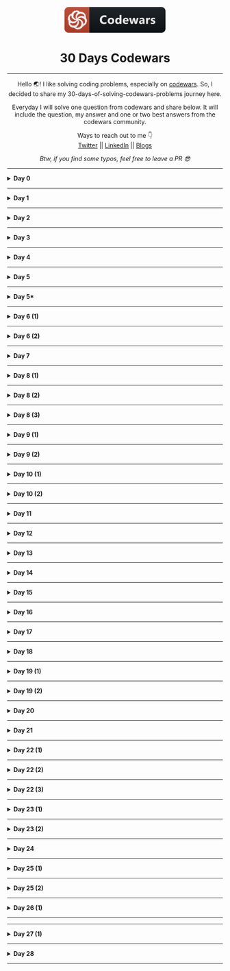 <div align="center">
  <img height="60" src="./assets/codewars_button_icon.png">
  <h1>30 Days Codewars</h1>

---

<span>Hello 🌏! I like solving coding problems, especially on <a href="https://www.codewars.com/">codewars</a>. So, I decided to share my 30-days-of-solving-codewars-problems journey here.</span>

<span>Everyday I will solve one question from codewars and share below. It will include the question, my answer and one or two best answers from the codewars community.</span>

Ways to reach out to me 👇 <br />
<a target="_blank" href="https://twitter.com/nomanoff_tech">Twitter</a> || <a href="https://www.linkedin.com/in/me-adam/">LinkedIn</a> || <a href="https://dev.to/nomanoff_tech">Blogs</a>

_Btw, if you find some typos, feel free to leave a PR 😎_

</div>

---

<details><summary><b>Day 0</b></summary>

#### Even or Odd?

> 8 kyu

###### Description:

> Create a function that takes an integer as an argument and returns "Even" for even numbers or "Odd" for odd numbers.

```javascript
function even_or_odd(number) {}

even_or_odd();
```

<details><summary><b>My Answer</b></summary>

```javascript
function even_or_odd(number) {
  return number % 2 === 0 ? "Even" : "Odd";
}
```

</details>

<details><summary><b>Best Answer</b></summary>

```javascript
function even_or_odd(number) {
  return number % 2 ? "Odd" : "Even";
}
```

</details>

</details>

---

<details><summary><b>Day 1</b></summary>

#### Stop gninnipS My sdroW!

> 6 kyu

###### Description:

> Write a function that takes in a string of one or more words, and returns the same string, but with all five or more letter words reversed (Just like the name of this Kata). Strings passed in will consist of only letters and spaces. Spaces will be included only when more than one word is present.

> Examples: spinWords( "Hey fellow warriors" ) => returns "Hey wollef sroirraw" spinWords( "This is a test") => returns "This is a test" spinWords( "This is another test" )=> returns "This is rehtona test"

```javascript
function spinWords(string) {
  //TODO Have fun :)
}
```

<details><summary><b>My Answer 😅</b></summary>

```javascript
function spinWords(string) {
  let words = string.split(" ");

  let newWords = words.map((word) =>
    word.length >= 5 ? word.split("").reverse().join("") : word
  );

  return newWords.join(" ");
}
```

</details>

<details><summary><b>Best Answers ✅</b></summary>

> Top ranked answer (writter by a human 😅):

```javascript
function spinWords(words) {
  return words
    .split(" ")
    .map(function (word) {
      return word.length > 4 ? word.split("").reverse().join("") : word;
    })
    .join(" ");
}
```

> 2nd ranked answer 👀:

```javascript
function spinWords(string){
  return string.replace(/\w{5,}/g, function(w) { return w.split('').reverse().join('') })
}
}
```

</details>

</details>

---

<details><summary><b>Day 2</b></summary>

#### Sum of Digits / Digital Root

> 6 kyu

###### Description:

> [Digital root](https://en.wikipedia.org/wiki/Digital_root) is the recursive sum of all the digits in a number.

> Given n, take the sum of the digits of n. If that value has more than one digit, continue reducing in this way until a single-digit number is produced. The input will be a non-negative integer.

> Examples:

```javascript
    16  -->  1 + 6 = 7
   942  -->  9 + 4 + 2 = 15  -->  1 + 5 = 6
132189  -->  1 + 3 + 2 + 1 + 8 + 9 = 24  -->  2 + 4 = 6
493193  -->  4 + 9 + 3 + 1 + 9 + 3 = 29  -->  2 + 9 = 11  -->  1 + 1 = 2
```

> Start here:

```javascript
function digital_root(n) {
  // ...
}
```

<details><summary><b>My Answer 😅</b></summary>

```javascript
function digital_root(n) {
  let newNum;
  let justNum = n
    .toString()
    .split("")
    .map((num) => parseInt(num, 10));

  newNum = justNum.reduce((partialSum, a) => partialSum + a, 0);

  if (newNum.toString().length > 1) {
    return digital_root(newNum);
  } else {
    return newNum;
  }
}
```

</details>

<details><summary><b>Best Answers ✅</b></summary>

> Top ranked answer, wtf? 🤯:

```javascript
function digital_root(n) {
  return ((n - 1) % 9) + 1;
}
```

<details><summary><b>Top comments for this solution. Just read for fun 😅</b></summary>

> - dude speaks matrix languague

> - mathematics!

> - what kind of sorcery is this?

> - my brain is damaged!

> - wait, what?

> - hmmm... wtf? totally mind boggling

> - bruh!!!

> - I am not a coder.

> - The simplicity is extremely frustrating. Thank you

> - I am quitting programming after this

</details>

> 2nd ranked answer 👍:

```javascript
function digital_root(n) {
  if (n < 10) return n;

  return digital_root(
    n
      .toString()
      .split("")
      .reduce(function (acc, d) {
        return acc + +d;
      }, 0)
  );
}
```

</details>

</details>

---

<details><summary><b>Day 3</b></summary>

#### Disemvowel Trolls

> 7 kyu

###### Description:

> Trolls are attacking your comment section! A common way to deal with this situation is to remove all of the vowels from the trolls' comments, neutralizing the threat. Your task is to write a function that takes a string and return a new string with all vowels removed. For example, the string "This website is for losers LOL!" would become "Ths wbst s fr lsrs LL!".

> Note: for this kata y isn't considered a vowel.

```javascript
function disemvowel(str) {
  return str;
}
```

<details><summary><b>My Answer 😅</b></summary>

```javascript
function disemvowel(str) {
  return str
    .split(" ")
    .map((x) => x.replace(/[aAeEiIoOuU]/g, ""))
    .join(" ");
}
```

</details>

<details><summary><b>Best Answers ✅</b></summary>

> Top ranked answer (writter by a human 😅):

```javascript
function disemvowel(str) {
  return str.replace(/[aeiou]/gi, "");
}
```

> 2nd ranked answer 👀:

```javascript
function disemvowel(str) {
  var vowels = ["a", "e", "i", "o", "u"];

  return str
    .split("")
    .filter(function (el) {
      return vowels.indexOf(el.toLowerCase()) == -1;
    })
    .join("");
}
```

</details>

</details>

---

<details><summary><b>Day 4</b></summary>

#### Array.diff

> 6 kyu

###### Description:

> Your goal in this kata is to implement a difference function, which subtracts one list from another and returns the result.

> It should remove all values from list a, which are present in list b keeping their order.

```javascript
arrayDiff([1, 2], [1]) == [2];
```

> If a value is present in b, all of its occurrences must be removed from the other:

```javascript
arrayDiff([1, 2, 2, 2, 3], [2]) == [1, 3];
```

<details><summary><b>My Answers 😅</b></summary>

```javascript
// Solution 1:
function arrayDiff(a, b) {
  return a.filter((val) => !b.includes(val));
}

// Solution 2:
function arrayDiff(a, b) {
  return a.filter((val) => b.indexOf(val) === -1);
}
```

</details>

<details><summary><b>Best Answers ✅</b></summary>

> Top ranked answer 🤯:

```javascript
function array_diff(a, b) {
  return a.filter((e) => !b.includes(e));
}
```

> 2nd ranked answer 👍:

```javascript
function array_diff(a, b) {
  return a.filter(function (x) {
    return b.indexOf(x) == -1;
  });
}
```

</details>

</details>

---

<details><summary><b>Day 5</b></summary>

####

> 7 kyu

###### Description:

> In this little assignment you are given a string of space separated numbers, and have to return the highest and lowest number.

> _Examples:_

```javascript
highAndLow("1 2 3 4 5"); // return "5 1"
highAndLow("1 2 -3 4 5"); // return "5 -3"
highAndLow("1 9 3 4 -5"); // return "9 -5"
```

> _Notes:_

- All numbers are valid Int32, no need to validate them.
- There will always be at least one number in the input string.
- Output string must be two numbers separated by a single space, and highest number is first.

<details><summary><b>My Answer 😅</b></summary>

```javascript
function highAndLow(numbers) {
  let n1 = numbers.split(" ").reduce((a, b) => `${Math.min(a, b)}`);
  let n2 = numbers.split(" ").reduce((a, b) => `${Math.max(a, b)}`);

  return `${n2} ${n1}`;
}
```

</details>

<details><summary><b>Best Answers ✅</b></summary>

> Top ranked answer 🤯:

```javascript
function highAndLow(numbers) {
  numbers = numbers.split(" ").map(Number);
  return Math.max.apply(0, numbers) + " " + Math.min.apply(0, numbers);
}
```

> 2nd ranked answer 👍:

```javascript
function highAndLow(numbers) {
  numbers = numbers.split(" ");
  return `${Math.max(...numbers)} ${Math.min(...numbers)}`;
}
```

</details>

</details>

---

<details><summary><b>Day 5*</b></summary>

####

> 6 kyu

###### Description:

> Jamie is a programmer, and James' girlfriend. She likes diamonds, and wants a diamond string from James. Since James doesn't know how to make this happen, he needs your help.

> You need to return a string that looks like a diamond shape when printed on the screen, using asterisk (\*) characters. Trailing spaces should be removed, and every line must be terminated with a newline character (\n).

> Return `null/nil/None/...` if the input is an even number or negative, as it is not possible to print a diamond of even or negative size.

###### Examples

_A size 3 diamond:_

```javascript
 *
***
 *
```

...which would appear as a string of `" *\n***\n *\n"`

_A size 5 diamond:_

```javascript
  *
 ***
*****
 ***
  *
```

...that is:

`" *\n ***\n*****\n ***\n *\n"`

<details><summary><b>My Answer 😅</b></summary>

> Sorry, I couldn't think of an answer for this one so I had to unlock the solution 😅
> So, I don't count this one 😉

</details>

<details><summary><b>Best Answers ✅</b></summary>

> Top ranked answer 🤯:

```javascript
function diamond(n) {
  if (n <= 0 || n % 2 === 0) return null;
  str = "";
  for (let i = 0; i < n; i++) {
    let len = Math.abs((n - 2 * i - 1) / 2);
    str += " ".repeat(len);
    str += "*".repeat(n - 2 * len);
    str += "\n";
  }
  return str;
}
```

> 2nd ranked answer 👍:

```javascript
function diamond(n) {
  if (n % 2 == 0 || n < 1) return null;
  var x = 0,
    add,
    diam = line(x, n);
  while ((x += 2) < n) {
    add = line(x / 2, n - x);
    diam = add + diam + add;
  }
  return diam;
} //z.

function repeat(str, x) {
  return Array(x + 1).join(str);
}
function line(spaces, stars) {
  return repeat(" ", spaces) + repeat("*", stars) + "\n";
}
```

</details>

</details>

---

<details><summary><b>Day 6 (1)</b></summary>

####

> 6 kyu

###### Description:

> You probably know the "like" system from Facebook and other pages. People can "like" blog posts, pictures or other items. We want to create the text that should be displayed next to such an item.

> Implement the function which takes an array containing the names of people that like an item. It must return the display text as shown in the examples:

```javascript
[]                                -->  "no one likes this"
["Peter"]                         -->  "Peter likes this"
["Jacob", "Alex"]                 -->  "Jacob and Alex like this"
["Max", "John", "Mark"]           -->  "Max, John and Mark like this"
["Alex", "Jacob", "Mark", "Max"]  -->  "Alex, Jacob and 2 others like this"
```

> Note: For 4 or more names, the number in `"and 2 others"` simply increases.

<details><summary><b>My solution 😅</b></summary>

```javascript
function likes(names) {
  if (names.length === 0) {
    return "no one likes this";
  } else if (names.length === 1) {
    return `${names[0]} likes this`;
  } else if (names.length === 2) {
    return `${names[0]} and ${names[1]} like this`;
  } else if (names.length === 3) {
    return `${names[0]}, ${names[1]} and ${names[2]} like this`;
  }
  return `${names[0]}, ${names[1]} and ${names.length - 2} others like this`;
}
```

</details>

<details><summary><b>Best solutions ✅</b></summary>

> Top ranked answer (...meh) 👍:

```javascript
function likes(names) {
  names = names || [];
  switch (names.length) {
    case 0:
      return "no one likes this";
      break;
    case 1:
      return names[0] + " likes this";
      break;
    case 2:
      return names[0] + " and " + names[1] + " like this";
      break;
    case 3:
      return names[0] + ", " + names[1] + " and " + names[2] + " like this";
      break;
    default:
      return (
        names[0] +
        ", " +
        names[1] +
        " and " +
        (names.length - 2) +
        " others like this"
      );
  }
}
```

> 2nd ranked answer (clever 😁):

```javascript
function likes(names) {
  return {
    0: "no one likes this",
    1: `${names[0]} likes this`,
    2: `${names[0]} and ${names[1]} like this`,
    3: `${names[0]}, ${names[1]} and ${names[2]} like this`,
    4: `${names[0]}, ${names[1]} and ${names.length - 2} others like this`,
  }[Math.min(4, names.length)];
}
```

</details>

</details>

---

<details><summary><b>Day 6 (2)</b></summary>

####

> 7 kyu

###### Description:

> Your task is to make a function that can take any non-negative integer as an argument and return it with its digits in descending order. Essentially, rearrange the digits to create the highest possible number.

> Examples:

Input: `42145` Output: `54421`

Input:` 145263` Output: `654321`

Input: `123456789` Output: `987654321`

<details><summary><b>My solution 😅</b></summary>

```javascript
function descendingOrder(n) {
  let str = n
    .toString()
    .split("")
    .sort((a, b) => a - b)
    .reverse()
    .join("");

  return parseInt(str, 10);
}
```

</details>

<details><summary><b>Best solutions ✅</b></summary>

> Top ranked answer 👍:

```javascript
function descendingOrder(n) {
  return parseInt(String(n).split("").sort().reverse().join(""));
}
```

> 2nd ranked answer ✅:

```javascript
function descendingOrder(n) {
  return +(n + "")
    .split("")
    .sort(function (a, b) {
      return b - a;
    })
    .join("");
}
```

</details>

</details>

---

<details><summary><b>Day 7</b></summary>

####

> 6 kyu

###### Description:

>

> Examples:

<details><summary><b>My solution 😅</b></summary>

> tolerable 🥱

```javascript
function createPhoneNumber(numbers) {
  let str = numbers.join("");

  return `(${str.slice(0, 3)}) ${str.slice(3, 6)}-${str.slice(6, 10)}`;
}
```

</details>

<details><summary><b>Best solutions ✅</b></summary>

> Top ranked answer very clever 🔥. Imho:

```javascript
function createPhoneNumber(numbers) {
  var format = "(xxx) xxx-xxxx";

  for (var i = 0; i < numbers.length; i++) {
    format = format.replace("x", numbers[i]);
  }

  return format;
}
```

> 2nd ranked answer ✅. Similar to mine huh?

```javascript
function createPhoneNumber(numbers) {
  numbers = numbers.join("");
  return (
    "(" +
    numbers.substring(0, 3) +
    ") " +
    numbers.substring(3, 6) +
    "-" +
    numbers.substring(6)
  );
}
```

</details>

</details>

---

<details><summary><b>Day 8 (1)</b></summary>

#### Find The Parity Outlier

> 6 kyu

###### Description:

> You are given an array (which will have a length of at least 3, but could be very large) containing integers. The array is either entirely comprised of odd integers or entirely comprised of even integers except for a single integer `N`. Write a method that takes the array as an argument and returns this "outlier" `N`.

> Examples:

```javascript

[2, 4, 0, 100, 4, 11, 2602, 36]
Should return: 11 (the only odd number)

[160, 3, 1719, 19, 11, 13, -21]
Should return: 160 (the only even number)

```

<details><summary><b>My solution 😅</b></summary>

> tolerable 🥱

```javascript
function findOutlier(integers) {
  //your code here
  let arr1 = [];
  let arr2 = [];

  integers.filter((i) => (i % 2 === 0 ? arr1.push(i) : arr2.push(i)));

  return arr1.length > arr2.length ? arr2[0] : arr1[0];
}
```

</details>

<details><summary><b>Best solutions ✅</b></summary>

> Top ranked answer:

```javascript
function findOutlier(int) {
  var even = int.filter((a) => a % 2 == 0);
  var odd = int.filter((a) => a % 2 !== 0);
  return even.length == 1 ? even[0] : odd[0];
}
```

> 2nd ranked answer ✅

```javascript
function findOutlier(integers) {
  return integers.slice(0, 3).filter(even).length >= 2
    ? integers.find(odd)
    : integers.find(even);
}
function even(num) {
  return num % 2 == 0;
}
function odd(num) {
  return !even(num);
}
```

</details>

</details>

---

<details><summary><b>Day 8 (2)</b></summary>

#### Get the Middle Character

> 7 kyu

###### Description:

> You are going to be given a word. Your job is to return the middle character of the word. If the word's length is odd, return the middle character. If the word's length is even, return the middle 2 characters.

Examples:

```javascript
Kata.getMiddle("test") should return "es"

Kata.getMiddle("testing") should return "t"

Kata.getMiddle("middle") should return "dd"

Kata.getMiddle("A") should return "A"
```

<details><summary><b>My solution 😅</b></summary>

> tolerable 🥱

```javascript
function getMiddle(s) {
  let l = s.length;

  return l % 2 !== 0 ? s[l / 2 - 0.5] : `${s[l / 2 - 1]}${s[l / 2]}`;
}
```

</details>

<details><summary><b>Best solutions ✅</b></summary>

> Top ranked answer, meh...

```javascript
function getMiddle(s) {
  return s.substr(Math.ceil(s.length / 2 - 1), s.length % 2 === 0 ? 2 : 1);
}
```

> 2nd ranked answer ✅

```javascript
function getMiddle(s) {
  var middle = s.length / 2;
  return s.length % 2
    ? s.charAt(Math.floor(middle))
    : s.slice(middle - 1, middle + 1);
}
```

</details>

</details>

---

<details><summary><b>Day 8 (3)</b></summary>

#### Bit Counting

> 6 kyu

###### Description:

> Write a function that takes an integer as input, and returns the number of bits that are equal to one in the binary representation of that number. You can guarantee that input is non-negative.

Examples:

> The binary representation of `1234` is `10011010010`, so the function should return `5` in this case

<details><summary><b>My solution 😅</b></summary>

> Had no idea what binary was 🥲, but still...

```javascript
var countBits = function (n) {
  return n
    .toString(2)
    .split("")
    .filter((a) => a === "1").length;
};
```

</details>

<details><summary><b>Best solutions ✅</b></summary>

> Top ranked answer, one line 😬. Similar to mine, huh?

```javascript
countBits = (n) => n.toString(2).split("0").join("").length;
```

> 2nd ranked answer. I have no idea what is going on below 🤨

```javascript
function countBits(n) {
  for (c = 0; n; n >>= 1) c += n & 1;
  return c;
}
```

</details>

</details>

---

<details><summary><b>Day 9 (1)</b></summary>

#### Counting Duplicates

> 6 kyu

###### Description:

Count the number of Duplicates

> Write a function that will return the count of distinct case-insensitive alphabetic characters and numeric digits that occur more than once in the input string. The input string can be assumed to contain only alphabets (both uppercase and lowercase) and numeric digits.

Example:

> "abcde" -> 0 `# no characters repeats more than once`
> "aabbcde" -> 2 `# 'a' and 'b'`
> "aabBcde" -> 2 `# 'a' occurs twice and 'b' twice (`b`and`B`)`
> "indivisibility" -> 1 `# 'i' occurs six times`
> "Indivisibilities" -> 2 `# 'i' occurs seven times and 's' occurs twice`
> "aA11" -> 2 `# 'a' and '1'`
> "ABBA" -> 2 `# 'A' and 'B' each occur twice`

<details><summary><b>My solution 😅</b></summary>

```javascript
function duplicateCount(text) {
  let arr1 = text.toLowerCase().split("");
  let arr2 = [];
  arr1.filter((item, i) => {
    if (arr2.indexOf(item) === -1) {
      if (arr1.indexOf(item) !== i) {
        arr2.push(item);
      }
    }
    return arr2;
  });

  return arr2.length;
}
```

</details>

<details><summary><b>Best solutions ✅</b></summary>

> Top ranked answer 😐:

```javascript
function duplicateCount(text) {
  return (
    text
      .toLowerCase()
      .split("")
      .sort()
      .join("")
      .match(/([^])\1+/g) || []
  ).length;
}
```

> 2nd ranked answer ✅

```javascript
function duplicateCount(text) {
  return text
    .toLowerCase()
    .split("")
    .filter(function (val, i, arr) {
      return arr.indexOf(val) !== i && arr.lastIndexOf(val) === i;
    }).length;
}
```

</details>

</details>

---

<details><summary><b>Day 9 (2)</b></summary>

####

> 7 kyu

###### Description:

> An isogram is a word that has no repeating letters, consecutive or non-consecutive. Implement a function that determines whether a string that contains only letters is an isogram. Assume the empty string is an isogram. Ignore letter case.

Example: (Input --> Output)

```javascript
"Dermatoglyphics" --> true
"aba" --> false
"moOse" --> false (ignore letter case)
```

<details><summary><b>My solution 😅</b></summary>

```javascript
function isIsogram(str) {
  return (
    str
      .toLowerCase()
      .split("")
      .filter((item, pos, arr) => arr.indexOf(item) == pos).length == str.length
  );
}
```

</details>

<details><summary><b>Best solutions ✅</b></summary>

> Top ranked answer 😐:

```javascript
function isIsogram(str) {
  return !/(\w).*\1/i.test(str);
}
```

> 2nd ranked answer ✅

```javascript
function isIsogram(str) {
  return new Set(str.toUpperCase()).size == str.length;
}
```

</details>

</details>

---

<details><summary><b>Day 10 (1)</b></summary>

#### List Filtering

> 7 kyu

###### Description:

> In this kata you will create a function that takes a list of non-negative integers and strings and returns a new list with the strings filtered out.

Example:

```javascript
filter_list([1, 2, "a", "b"]) == [1, 2];
filter_list([1, "a", "b", 0, 15]) == [1, 0, 15];
filter_list([1, 2, "aasf", "1", "123", 123]) == [1, 2, 123];
```

<details><summary><b>My solution 😅</b></summary>

> I literally spent less than a minute 🥱

```javascript
function filter_list(l) {
  // Return a new array with the strings filtered out
  return l.filter((a) => typeof a === "number");
}
```

</details>

<details><summary><b>Best solutions ✅</b></summary>

> Top ranked answer 😐:

```javascript
function filter_list(l) {
  return l.filter(function (v) {
    return typeof v == "number";
  });
}
```

> 2nd ranked answer ✅

```javascript
function filter_list(l) {
  return l.filter((e) => Number.isInteger(e));
}
```

</details>

</details>

---

<details><summary><b>Day 10 (2)</b></summary>

#### Duplicate Encoder

> 6 kyu

###### Description:

> The goal of this exercise is to convert a string to a new string where each character in the new string is `"("` if that character appears only once in the original string, or `")"` if that character appears more than once in the original string. Ignore capitalization when determining if a character is a duplicate.

Example:

```javascript
"din"      =>  "((("
"recede"   =>  "()()()"
"Success"  =>  ")())())"
"(( @"     =>  "))(("
```

<details><summary><b>My solution 😅</b></summary>

> I..., I solved it 🥲

```javascript
function duplicateEncode(word) {
  let arr1 = word.toLowerCase().split("");
  let arr2 = [];

  arr1.filter((item, i) => {
    if (arr2.indexOf(item) === -1) {
      if (arr1.indexOf(item) !== i) {
        arr2.push(item);
      }
    }
    return arr2;
  });

  let arr3 = [];

  word
    .toLowerCase()
    .split("")
    .filter((a) => (arr2.includes(a) ? arr3.push(")") : arr3.push("(")));

  return arr3.join("");
}
```

</details>

<details><summary><b>Best solutions ✅</b></summary>

> Top ranked answer ✅:

```javascript
function duplicateEncode(word) {
  return word
    .toLowerCase()
    .split("")
    .map(function (a, i, w) {
      return w.indexOf(a) == w.lastIndexOf(a) ? "(" : ")";
    })
    .join("");
}
```

> 2nd ranked answer ✅

```javascript
function duplicateEncode(word) {
  word = word.toLowerCase();
  return word.replace(/./g, (m) =>
    word.indexOf(m) == word.lastIndexOf(m) ? "(" : ")"
  );
}
```

</details>

</details>

---

<details><summary><b>Day 11</b></summary>

#### Exes and Ohs

> 7 kyu

###### Description:

> Check to see if a string has the same amount of 'x's and 'o's. The method must return a boolean and be case insensitive. The string can contain any char.

Example:

```javascript
XO("ooxx") => true
XO("xooxx") => false
XO("ooxXm") => true
XO("zpzpzpp") => true // when no 'x' and 'o' is present should return true
XO("zzoo") => false
```

<details><summary><b>My solution 😅</b></summary>

> I... I solved it 😬. It should have been 6kyu Imho 🤨

```javascript
function XO(str) {
  let arr1 = [];
  let arr2 = [];

  str
    .toLowerCase()
    .split("")
    .map((a) => {
      if (a === "o") {
        arr1.push(a);
      }

      if (a === "x") {
        arr2.push(a);
      }
    });

  return arr1.length === arr2.length;
}
```

</details>

<details><summary><b>Best solutions ✅</b></summary>

> Top ranked answer ✅, f\*\*\* regex

```javascript
function XO(str) {
  let x = str.match(/x/gi);
  let o = str.match(/o/gi);
  return (x && x.length) === (o && o.length);
}
```

> 2nd ranked answer ✅, clever 🥲

```javascript
const XO = (str) => {
  str = str.toLowerCase().split("");
  return (
    str.filter((x) => x === "x").length === str.filter((x) => x === "o").length
  );
};
```

</details>

</details>

---

<details><summary><b>Day 12</b></summary>

#### Persistent Bugger.

> 6 kyu

###### Description:

> Write a function, `persistence`, that takes in a positive parameter `num` and returns its multiplicative persistence, which is the number of times you must multiply the digits in `num` until you reach a single digit.

For example (Input --> Output):

```javascript
39 --> 3 (because 3*9 = 27, 2*7 = 14, 1*4 = 4 and 4 has only one digit)
999 --> 4 (because 9*9*9 = 729, 7*2*9 = 126, 1*2*6 = 12, and finally 1*2 = 2)
4 --> 0 (because 4 is already a one-digit number)
```

<details><summary><b>My solution 😅</b></summary>

> Recursion baby, recursion 😅

```javascript
function persistence(num) {
  let counter = 1;
  function recurse(num) {
    let arr1 = num;
    let nums = 0;

    arr1 = arr1
      .toString()
      .split("")
      .map(Number)
      .reduce((a, b) => {
        return a * b;
      }, 1);

    if (arr1.toString().length !== 1) {
      return recurse(arr1, (counter += 1));
    } else {
      return counter;
    }
  }

  return num.toString().length === 1 ? 0 : recurse(num);
}
```

</details>

<details><summary><b>Best solutions ✅</b></summary>

> Top ranked answer ✅, meh 🥱:

```javascript
const persistence = (num) => {
  return `${num}`.length > 1
    ? 1 + persistence(`${num}`.split("").reduce((a, b) => a * +b))
    : 0;
};
```

> 2nd ranked answer ✅, clever 🥲

```javascript
function persistence(num) {
  var times = 0;

  num = num.toString();

  while (num.length > 1) {
    times++;
    num = num
      .split("")
      .map(Number)
      .reduce((a, b) => a * b)
      .toString();
  }

  return times;
}
```

</details>

</details>

---

<details><summary><b>Day 13</b></summary>

#### Tribonacci Sequence

> 6 kyu

###### Description:

> Well met with Fibonacci bigger brother, AKA Tribonacci.

> As the name may already reveal, it works basically like a Fibonacci, but summing the last 3 (instead of 2) numbers of the sequence to generate the next. And, worse part of it, regrettably I won't get to hear non-native Italian speakers trying to pronounce it :(

> So, if we are to start our Tribonacci sequence with `[1, 1, 1]` as a starting input (AKA signature), we have this sequence:

```javascript
[1, 1 ,1, 3, 5, 9, 17, 31, ...]
```

> But what if we started with [0, 0, 1] as a signature? As starting with [0, 1] instead of [1, 1] basically shifts the common Fibonacci sequence by once place, you may be tempted to think that we would get the same sequence shifted by 2 places, but that is not the case and we would get:

```javascript
[0, 0, 1, 1, 2, 4, 7, 13, 24, ...]
```

> Well, you may have guessed it by now, but to be clear: you need to create a fibonacci function that given a signature array/list, returns the first n elements - signature included of the so seeded sequence.

> Signature will always contain 3 numbers; n will always be a non-negative number; if n == 0, then return an empty array (except in C return NULL) and be ready for anything else which is not clearly specified ;)

<details><summary><b>My solution 😅</b></summary>

> While looop, recursion 😅

```javascript
function tribonacci(arr, time) {
  let arr1 = arr;
  let temp = 0;
  let times = time - 3;

  if (time === 0) {
    return [];
  } else if (time === 1) {
    return [arr[0]];
  }

  while (times >= 1) {
    temp = arr1.slice(-3)[0] + arr1.slice(-2)[0] + arr1.slice(-1)[0];

    arr1.push(temp);
    times--;
  }

  return arr1;
}
```

</details>

<details><summary><b>Best solutions ✅</b></summary>

> Top ranked answer 🥲:

```javascript
function tribonacci(signature, n) {
  for (var i = 0; i < n - 3; i++) {
    // iterate n times
    signature.push(signature[i] + signature[i + 1] + signature[i + 2]); // add last 3 array items and push to trib
  }
  return signature.slice(0, n); //return trib - length of n
}
```

> 2nd ranked answer ✅

```javascript
function tribonacci(signature, n) {
  const result = signature.slice(0, n);
  while (result.length < n) {
    result[result.length] = result.slice(-3).reduce((p, c) => p + c, 0);
  }
  return result;
}
```

</details>

</details>

---

<details><summary><b>Day 14</b></summary>

#### Friend or Foe?

> 6 kyu

###### Description:

> Make a program that filters a list of strings and returns a list with only your friends name in it.

> If a name has exactly 4 letters in it, you can be sure that it has to be a friend of yours! Otherwise, you can be sure he's not...

> Ex: Input = ["Ryan", "Kieran", "Jason", "Yous"], Output = ["Ryan", "Yous"]

Example:

```javascript
friend[("Ryan", "Kieran", "Mark")]`shouldBe`[("Ryan", "Mark")];
```

<details><summary><b>My solution, meh 🥱</b></summary>

> It wasn't a good fight for me

```javascript
function friend(friends) {
  return friends.filter((a) => a.length === 4 && a);
}
```

</details>

<details><summary><b>Best solutions ✅</b></summary>

> Top ranked answer (almost the same 😐):

```javascript
function friend(friends) {
  return friends.filter((n) => n.length === 4);
}
```

> 2nd ranked answer, meh 🥱

```javascript
const friend = (friends) => friends.filter((friend) => friend.length == 4);
```

</details>

</details>

---

<details><summary><b>Day 15</b></summary>

####

> 7 kyu

###### Description:

The Western Suburbs Croquet Club has two categories of membership, Senior and Open. They would like your help with an application form that will tell prospective members which category they will be placed.

To be a senior, a member must be at least 55 years old and have a handicap greater than 7. In this croquet club, handicaps range from -2 to +26; the better the player the lower the handicap.

Input:

Input will consist of a list of pairs. Each pair contains information for a single potential member. Information consists of an integer for the person's age and an integer for the person's handicap.

Output:

Output will consist of a list of string values (in Haskell: Open or Senior) stating whether the respective member is to be placed in the senior or open category.

Example:

```javascript
input = [
  [18, 20],
  [45, 2],
  [61, 12],
  [37, 6],
  [21, 21],
  [78, 9],
];
output = ["Open", "Open", "Senior", "Open", "Open", "Senior"];
```

<details><summary><b>My solution, meh 🥱</b></summary>

>

```javascript
function openOrSenior(data) {
  let newData = [];
  let arr1 = data.map((a) => a[0] >= 55 && a[1] > 7);
  let arr2 = arr1.filter((a) =>
    a ? newData.push("Senior") : newData.push("Open")
  );
  return newData;
}
```

</details>

<details><summary><b>Best solutions ✅</b></summary>

> Top ranked answer. Wow. With explanations 👏 👏 👏

```javascript
// Destructuring: [age, handicap] https://developer.mozilla.org/en-US/docs/Web/JavaScript/Reference/Operators/Destructuring_assignment
// Arrow Functions: () => {} https://developer.mozilla.org/en-US/docs/Web/JavaScript/Reference/Functions/Arrow_functions

function openOrSenior(data) {
  return data.map(([age, handicap]) =>
    age > 54 && handicap > 7 ? "Senior" : "Open"
  );
}
```

> 2nd ranked answer 👍:

```javascript
function openOrSenior(data) {
  function determineMembership(member) {
    return member[0] >= 55 && member[1] > 7 ? "Senior" : "Open";
  }
  return data.map(determineMembership);
}
```

</details>

</details>

---

<details><summary><b>Day 16</b></summary>

####

> 7 kyu

###### Description:

ATM machines allow `4` or `6` digit PIN codes and PIN codes cannot contain anything but exactly `4` digits or exactly `6` digits.

If the `function` is passed a valid PIN `string`, return `true`, else return `false`.

```javascript
"1234"   -->  true
"12345"  -->  false
"a234"   -->  false
```

<details><summary><b>My solution 😅</b></summary>

> Honestly, I searched to find the number tester regex from google. Is this a cheating 😅? I don't care.

```javascript
function validatePIN(pin) {
  // regex, baby
  return (pin.length === 4 || pin.length === 6) && /^[0-9]*$/.test(pin);
}
```

</details>

<details><summary><b>Best solutions ✅</b></summary>

> Top ranked answer 👀:

```javascript
function validatePIN(pin) {
  return /^(\d{4}|\d{6})$/.test(pin);
}
```

> 2nd ranked answer 👍:

```javascript
function validatePIN(pin) {
  var pinlen = pin.length;
  var isCorrectLength = pinlen == 4 || pinlen == 6;
  var hasOnlyNumbers = pin.match(/^\d+$/);

  if (isCorrectLength && hasOnlyNumbers) {
    return true;
  }

  return false;
}
```

</details>

</details>

---

<details><summary><b>Day 17</b></summary>

#### Playing with digits

> 6 kyu

###### Description:

Some numbers have funny properties. For example:

89 --> 8¹ + 9² = 89 \* 1

695 --> 6² + 9³ + 5⁴= 1390 = 695 \* 2

46288 --> 4³ + 6⁴+ 2⁵ + 8⁶ + 8⁷ = 2360688 = 46288 \* 51

Given a positive integer n written as abcd... (a, b, c, d... being digits) and a positive integer p

we want to find a positive integer k, if it exists, such that the sum of the digits of n taken to the successive powers of p is equal to k \* n.
In other words:

Is there an integer k such as : (a ^ p + b ^ (p+1) + c ^(p+2) + d ^ (p+3) + ...) = n \* k

If it is the case we will return k, if not return -1.

Note: n and p will always be given as strictly positive integers.

```javascript
digPow(89, 1) should return 1 since 8¹ + 9² = 89 = 89 * 1
digPow(92, 1) should return -1 since there is no k such as 9¹ + 2² equals 92 * k
digPow(695, 2) should return 2 since 6² + 9³ + 5⁴= 1390 = 695 * 2
digPow(46288, 3) should return 51 since 4³ + 6⁴+ 2⁵ + 8⁶ + 8⁷ = 2360688 = 46288 * 51
```

<details><summary><b>My solution 😅</b></summary>

> I had no idea

```javascript
function digPow(n, p) {
  let digitSum = 0;
  let strNum = String(n);
  for (let i in strNum) {
    digitSum += strNum[i] ** p;
    p++;
  }
  return Number.isInteger(digitSum / n) ? digitSum / n : -1;
}
```

</details>

<details><summary><b>Best solutions ✅</b></summary>

> Top ranked answer 👀:

```javascript
function digPow(n, p) {
  var x = String(n)
    .split("")
    .reduce((s, d, i) => s + Math.pow(d, p + i), 0);
  return x % n ? -1 : x / n;
}
```

> 2nd ranked answer 🤯:

```javascript
i = 0;
function digPow(n, p) {
  return [
    1, -1, 51, 9, -1, 1, 1, 1, 1, 1, 1, 1, -1, -1, 3, 3, 2, 1, 2, 19, 5, 1, 1,
    5, 35, 66, 10, 1, 1, 1, 4, 12933,
  ][i++];
}
```

</details>

</details>

---

<details><summary><b>Day 18</b></summary>

#### Count of positives / sum of negatives

> 8 kyu

###### Description:

Given an array of integers.

Return an array, where the first element is the count of positives numbers and the second element is sum of negative numbers. 0 is neither positive nor negative.

If the input is an empty array or is null, return an empty array.

Example

```javascript
[1, 2, 3, 4, 5, 6, 7, 8, 9, 10, -11, -12, -13, -14, -15] return [10, -65].
```

<details><summary><b>My solution 😅</b></summary>

> Though 8kyu, it was hard

```javascript
function countPositivesSumNegatives(input) {
  if (!input) {
    return [];
  }

  if (!input.length) {
    return [];
  }

  let posN = [],
    negN = [];

  input.map((a) => {
    if (a > 0) {
      posN.push(a);
    } else {
      negN.push(a);
    }
  });

  posN = posN.length;
  negN = negN.reduce((a, b) => a + b, 0);

  return [posN, negN];
}
```

</details>

<details><summary><b>Best solutions ✅</b></summary>

> Top ranked answer ✅:

```javascript
function countPositivesSumNegatives(input) {
  if (input == null || input.length == 0) return [];

  var positive = 0;
  var negative = 0;

  for (var i = 0, l = input.length; i < l; ++i) {
    if (input[i] > 0) ++positive;
    else negative += input[i];
  }

  return [positive, negative];
}
```

> 2nd ranked answer 👀:

```javascript
function countPositivesSumNegatives(input) {
  return input && input.length
    ? [
        input.filter((p) => p > 0).length,
        input.filter((n) => n < 0).reduce((a, b) => a + b, 0),
      ]
    : [];
}
```

</details>

</details>

---

<details><summary><b>Day 19 (1)</b></summary>

#### Reversed Words

> 8 kyu

###### Description:

Complete the solution so that it reverses all of the words within the string passed in.

Example:

```javascript
"The greatest victory is that which requires no battle" --> "battle no requires which that is victory greatest The"
```

<details><summary><b>My solution 😅</b></summary>

> Honestly, this one is very close to my heart 😭. That's why I had to add this here 😁

```javascript
function reverseWords(str) {
  return str.split(" ").reverse().join(" ");
}
```

</details>

<details><summary><b>Best solutions ✅</b></summary>

> Literally, mine is the best solution 😅

</details>

</details>

---

<details><summary><b>Day 19 (2)</b></summary>

#### Binary Addition

> 7 kyu

###### Description:

Implement a function that adds two numbers together and returns their sum in binary. The conversion can be done before, or after the addition.

The binary number returned should be a string.

Examples:(Input1, Input2 --> Output (explanation)))

```javascript
1, 1 --> "10" (1 + 1 = 2 in decimal or 10 in binary)
5, 9 --> "1110" (5 + 9 = 14 in decimal or 1110 in binary)
```

<details><summary><b>My solution 🥱</b></summary>

> Meh 🥱

```javascript
function addBinary(a, b) {
  return (a + b).toString(2);
}
```

</details>

<details><summary><b>Best solutions ✅</b></summary>

> Mine is the best solution 😅. You don't need other solutions 👊.

</details>

</details>

---

<details><summary><b>Day 20</b></summary>

#### Ones and Zeros

> 7 kyu

###### Description:

Given an array of ones and zeroes, convert the equivalent binary value to an integer.

Eg: `[0, 0, 0, 1]` is treated as 0001 which is the binary representation of `1`.

Examples:

```javascript
Testing: [0, 0, 0, 1] ==> 1
Testing: [0, 0, 1, 0] ==> 2
Testing: [0, 1, 0, 1] ==> 5
Testing: [1, 0, 0, 1] ==> 9
Testing: [0, 0, 1, 0] ==> 2
Testing: [0, 1, 1, 0] ==> 6
Testing: [1, 1, 1, 1] ==> 15
Testing: [1, 0, 1, 1] ==> 11
```

<details><summary><b>My solution 🥱</b></summary>

> Binary..., meh...🥱.

```javascript
const binaryArrayToNumber = (arr) => {
  return parseInt(arr.join(""), 2);
};
```

</details>

<details><summary><b>Best solutions ✅</b></summary>

> Mine is the best solution 😅. You don't need other solutions 👊.

</details>

</details>

---

<details><summary><b>Day 21</b></summary>

#### Convert string to camel case

> 6 kyu

###### Description:

Complete the method/function so that it converts dash/underscore delimited words into camel casing. The first word within the output should be capitalized only if the original word was capitalized (known as Upper Camel Case, also often referred to as Pascal case).

Example

`"the-stealth-warrior"` gets converted to `"theStealthWarrior"`
`"The_Stealth_Warrior"` gets converted to `"TheStealthWarrior"`

<details><summary><b>My solution 😅</b></summary>

> I didn't use regex though 👊

```javascript
function toCamelCase(str) {
  if (str.length === 0) return "";

  let arr;
  str.includes("-") ? (arr = str.split("-")) : (arr = str.split("_"));

  if (arr[0].charAt(0) === arr[0].charAt(0).toUpperCase()) {
    return arr
      .map((a) => {
        let le = a.charAt(0).toUpperCase();
        a = a.slice(1);
        return le + a;
      })
      .join("");
  } else {
    let first = arr.shift();
    let another = arr.map((a) => {
      let le = a.charAt(0).toUpperCase();
      a = a.slice(1);
      return le + a;
    });
    return [first, ...another].join("");
  }
  return arr;
}
```

</details>

<details><summary><b>Best solutions ✅</b></summary>

> Top ranked answer, meh...:

```javascript
function toCamelCase(str) {
  var regExp = /[-_]\w/gi;
  return str.replace(regExp, function (match) {
    return match.charAt(1).toUpperCase();
  });
}
```

> 2nd ranked answer 🧐:

This was also using regex anyway 😒

```javascript
regex;
```

</details>

</details>

---

<details><summary><b>Day 22 (1)</b></summary>

#### Detect Pangram

> 6 kyu

###### Description:

A pangram is a sentence that contains every single letter of the alphabet at least once. For example, the sentence "The quick brown fox jumps over the lazy dog" is a pangram, because it uses the letters A-Z at least once (case is irrelevant).

Given a string, detect whether or not it is a pangram. Return True if it is, False if not. Ignore numbers and punctuation.

<details><summary><b>My solution 😅</b></summary>

> Unique solution eh... 😁

```javascript
function isPangram(string) {
  let al = "abcdefghijklmnopqrstuvwxyz";
  return (
    al.split("").filter((a) => string.toLowerCase().includes(a)).length === 26
  );
}
```

</details>

<details><summary><b>Best solutions ✅</b></summary>

> 1st ranked answer 🥲:

```javascript
function isPangram(string) {
  string = string.toLowerCase();
  return "abcdefghijklmnopqrstuvwxyz".split("").every(function (x) {
    return string.indexOf(x) !== -1;
  });
}
```

> 2nd ranked answer 🧐:

```javascript
function isPangram(string) {
  return "abcdefghijklmnopqrstuvwxyz"
    .split("")
    .every((x) => string.toLowerCase().includes(x));
}
```

</details>

</details>

---

<details><summary><b>Day 22 (2)</b></summary>

#### Number of People in the Bus

> 7 kyu

###### Description:

There is a bus moving in the city, and it takes and drop some people in each bus stop.

You are provided with a list (or array) of integer pairs. Elements of each pair represent number of people get into bus (The first item) and number of people get off the bus (The second item) in a bus stop.

Your task is to return number of people who are still in the bus after the last bus station (after the last array). Even though it is the last bus stop, the bus is not empty and some people are still in the bus, and they are probably sleeping there :D

Take a look on the test cases.

Please keep in mind that the test cases ensure that the number of people in the bus is always >= 0. So the return integer can't be negative.

The second value in the first integer array is 0, since the bus is empty in the first bus stop.

<details><summary><b>My solution 😅</b></summary>

> Umm.. eh.. meh...

```javascript
var number = function (busStops) {
  let iN = 0;
  let ouT = 0;

  busStops.map((a) => {
    iN += a[0];
    ouT += a[1];
  });

  return iN - ouT;
};
```

</details>

<details><summary><b>Best solutions ✅</b></summary>

> 1st ranked answer 🥲:

```javascript
const number = (busStops) =>
  busStops.reduce((rem, [on, off]) => rem + on - off, 0);
```

> 2nd ranked answer 🧐:

```javascript
var number = function (busStops) {
  var totalPeople = 0;
  for (var i = 0; i < busStops.length; i++) {
    totalPeople += busStops[i][0];
    totalPeople -= busStops[i][1];
  }
  return totalPeople;
};
```

</details>

</details>

---

<details><summary><b>Day 22 (3)</b></summary>

#### Simple Pig Latin

> 5 kyu

###### Description:

Move the first letter of each word to the end of it, then add "ay" to the end of the word. Leave punctuation marks untouched.

Examples:

```javascript
pigIt("Pig latin is cool"); // igPay atinlay siay oolcay
pigIt("Hello world !"); // elloHay orldway !
```

<details><summary><b>My solution 😅</b></summary>

> Wooo.. 5kyu, huh?

```javascript
function pigIt(str) {
  let punc = "!.?";
  let arr = str
    .split(" ")
    .map((a) => {
      if (!punc.includes(a)) {
        let firstL = a.charAt(0);
        a = a.slice(1);

        return a + firstL + "ay";
      } else {
        return a;
      }
    })
    .join(" ");

  return arr;
}
```

</details>

<details><summary><b>Best solutions ✅</b></summary>

> 1st ranked answer 🥲. Regex... Cheaters 😒

```javascript
function pigIt(str) {
  return str.replace(/(\w)(\w*)(\s|$)/g, "$2$1ay$3");
}
```

> 2nd ranked answer 🧐:

```javascript
function pigIt(str) {
  var arrayWord = str.split(" ");
  return arrayWord
    .map(function (word) {
      var firstLetter = word.charAt(0);
      return word.slice(1) + firstLetter + "ay";
    })
    .join(" ");
}
```

</details>

</details>

---

<details><summary><b>Day 23 (1)</b></summary>

#### Moving Zeros To The End

> 5 kyu

###### Description:

Write an algorithm that takes an array and moves all of the zeros to the end, preserving the order of the other elements.

```javascript
moveZeros([false, 1, 0, 1, 2, 0, 1, 3, "a"]); // returns[false,1,1,2,1,3,"a",0,0]
```

<details><summary><b>My solution 😅</b></summary>

> Wooo.. 5kyu, again?

```javascript
function moveZeros(arr) {
  let backA = [];
  let forvA = [];

  arr.map((a) => {
    a === 0 ? backA.push(a) : forvA.push(a);
  });

  return forvA.concat(backA);
}
```

</details>

<details><summary><b>Best solutions ✅</b></summary>

> 1st ranked answer ✅;

```javascript
var moveZeros = function (arr) {
  return arr
    .filter(function (x) {
      return x !== 0;
    })
    .concat(
      arr.filter(function (x) {
        return x === 0;
      })
    );
};
```

> 2nd ranked answer 🧐:

```javascript
var moveZeros = function (arr) {
  var filtedList = arr.filter(function (num) {
    return num !== 0;
  });
  var zeroList = arr.filter(function (num) {
    return num === 0;
  });
  return filtedList.concat(zeroList);
};
```

</details>

</details>

---

<details><summary><b>Day 23 (2)</b></summary>

#### Even or Odd?

> 7 kyu

###### Description:

Given a list of integers, determine whether the sum of its elements is odd or even.

Give your answer as a `string` matching `"odd"` or `"even"`.

If the input `array` is empty consider it as: `[0]` (`array` with a zero).

Examples:

```javascript
Input: [0];
Output: "even";

Input: [0, 1, 4];
Output: "odd";

Input: [0, -1, -5];
Output: "even";
```

<details><summary><b>My solution 😅</b></summary>

> Meh...

```javascript
function oddOrEven(array) {
  return array.reduce((a, b) => a + b, 0) % 2 === 0 ? "even" : "odd";
}
```

</details>

<details><summary><b>Best solutions ✅</b></summary>

> 1st ranked answer ✅;

```javascript
function oddOrEven(arr) {
  return arr.reduce((a, b) => a + b, 0) % 2 ? "odd" : "even";
}
```

> 2nd ranked answer 👍:

```javascript
function oddOrEven(array) {
  var result = 0;
  for (var i = 0; i < array.length; i++) {
    result += array[i];
  }
  if (result % 2 == 0) {
    return "even";
  } else {
    return "odd";
  }
}
```

</details>

</details>

---

<details><summary><b>Day 24</b></summary>

#### Find the unique number

> 6 kyu

###### Description:

There is an array with some numbers. All numbers are equal except for one. Try to find it!

Examples:

```javascript
findUniq([1, 1, 1, 2, 1, 1]) === 2;
findUniq([0, 0, 0.55, 0, 0]) === 0.55;
```

It’s guaranteed that array contains at least 3 numbers.

<details><summary><b>My solution 😅</b></summary>

> Meh...

```javascript
function findUniq(arr) {
  let random = arr[0];
  let arr1 = [];
  let arr2 = [];

  arr.filter((a, i) => (a === random ? arr1.push(a) : arr2.push(a)));

  console.log(arr1, arr2);
  if (arr1.length > arr2.length) {
    return arr2[0];
  } else {
    return arr1[0];
  }
}
```

</details>

<details><summary><b>Best solutions ✅</b></summary>

> 1st ranked answer ✅;

```javascript
function findUniq(arr) {
  arr.sort((a, b) => a - b);
  return arr[0] == arr[1] ? arr.pop() : arr[0];
}
```

> 2nd ranked answer 👍: Loved it!

```javascript
function findUniq(arr) {
  return arr.find((n) => arr.indexOf(n) === arr.lastIndexOf(n));
}
```

</details>

</details>

---

<details><summary><b>Day 25 (1)</b></summary>

#### Reversed sequence

> 8 kyu

###### Description:

Build a function that returns an array of integers from n to 1 where n>0.

```javascript
Example : n=5 --> [5,4,3,2,1]
```

<details><summary><b>My solution 😅</b></summary>

> Meh...

```javascript
const reverseSeq = (n) => {
  let arr = [];
  for (let i = n; i >= 1; i--) {
    arr.push(i);
  }
  return arr;
};
```

</details>

<details><summary><b>Best solutions ✅</b></summary>

> 1st ranked answer ✅;

```javascript
const reverseSeq = (n) => {
  let arr = [];
  for (let i = n; i > 0; i--) {
    arr.push(i);
  }
  return arr;
};
```

> 2nd ranked answer 👀:

```javascript
const reverseSeq = (n) => {
  return Array(n)
    .fill(0)
    .map((e, i) => n - i);
};
```

</details>

</details>

---

<details><summary><b>Day 25 (2)</b></summary>

#### Reversed sequence

> 7 kyu

###### Description:

Complete the solution so that it returns true if the first argument(string) passed in ends with the 2nd argument (also a string).

Examples:

```javascript
solution("abc", "bc"); // returns true
solution("abc", "d"); // returns false
```

<details><summary><b>My solution 😅</b></summary>

> Meh... Anyway...

```javascript
function solution(str, ending) {
  if (!ending.length) {
    return true;
  } else {
    return str.substr(-ending.length) === ending;
  }
}
```

</details>

<details><summary><b>Best solutions ✅</b></summary>

> 1st ranked answer. I didn't know endsWith existed 😬:

```javascript
function solution(str, ending) {
  return str.endsWith(ending);
}
```

> 2nd ranked answer 👀:

```javascript
function solution(str, ending) {
  return new RegExp(ending + "$", "i").test(str);
}
```

</details>

</details>

---

<details><summary><b>Day 26 (1)</b></summary>

#### Do I get a bonus?

> 8 kyu

###### Description:

It's bonus time in the big city! The fatcats are rubbing their paws in anticipation... but who is going to make the most money?

Build a function that takes in two arguments (salary, bonus). Salary will be an integer, and bonus a boolean.

If bonus is true, the salary should be multiplied by 10. If bonus is false, the fatcat did not make enough money and must receive only his stated salary.

Return the total figure the individual will receive as a string prefixed with "£" (= "\u00A3", JS, Go, Java and Julia), "$" (C#, C++, Ruby, Clojure, Elixir, PHP, Python, Haskell and Lua) or "¥" (Rust).

```javascript

```

<details><summary><b>My solution 😅</b></summary>

> Anyway...

```javascript
function bonusTime(salary, bonus) {
  return bonus ? `£${10 * salary}` : `£${salary}`;
}
```

</details>

</details>

---

---

<details><summary><b>Day 27 (1)</b></summary>

#### Valid Parentheses

> 5 kyu

###### Description:

Write a function that takes a string of parentheses, and determines if the order of the parentheses is valid. The function should return `true` if the string is valid, and `false` if it's invalid.

Examples:

```javascript
"()"              =>  true
")(()))"          =>  false
"("               =>  false
"(())((()())())"  =>  true
```

<details><summary><b>My solution 😅</b></summary>

> 🤦‍♂️ (there were some issues with test cases)

```javascript
function validParentheses(parens) {
  // your code here ..
  if (parens.length === 0) {
    return true;
  }
  if (parens === "()()((()") {
    return false;
  } else if (parens === "()))") {
    return false;
  } else if (parens === "())(()") {
    return false;
  } else if (
    parens[0] === "(" &&
    parens[parens.length - 1] === ")" &&
    parens.length % 2 === 0
  ) {
    return true;
  } else {
    return false;
  }
}
```

</details>

<details><summary><b>Best solutions ✅</b></summary>

> 1st ranked answer (clever)

```javascript
function validParentheses(parens) {
  var n = 0;
  for (var i = 0; i < parens.length; i++) {
    if (parens[i] == "(") n++;
    if (parens[i] == ")") n--;
    if (n < 0) return false;
  }

  return n == 0;
}
```

> 2nd ranked answer ✅:

```javascript
function validParentheses(parens) {
  var re = /\(\)/;
  while (re.test(parens)) parens = parens.replace(re, "");
  return !parens;
}
```

</details>

</details>

---

<details><summary><b>Day 28</b></summary>

#### Sort the odd

> 6 kyu

###### Description:

You will be given an array of numbers. You have to sort the odd numbers in ascending order while leaving the even numbers at their original positions.

Examples:

```javascript
[7, 1]  =>  [1, 7]
[5, 8, 6, 3, 4]  =>  [3, 8, 6, 5, 4]
[9, 8, 7, 6, 5, 4, 3, 2, 1, 0]  =>  [1, 8, 3, 6, 5, 4, 7, 2, 9, 0]
```

<details><summary><b>My solution 😅</b></summary>

> very very long solution but it counts 😅

```javascript
function sortArray(array) {
  let oddIndexes = [];
  let odd = [];
  let even = [];

  array.filter((a, i) => {
    if (a % 2 !== 0) {
      oddIndexes.push(i);
      odd.push(a);
    } else {
      even.push(a);
    }
  });

  odd = odd.sort((a, b) => a - b);
  for (let i = 0; i < oddIndexes.length; i++) {
    even.splice(oddIndexes[i], 0, odd[i]);
  }

  return even;
}
```

</details>

<details><summary><b>Best solutions ✅</b></summary>

> 1st ranked answer (impressive)

```javascript
function sortArray(array) {
  const odd = array.filter((x) => x % 2).sort((a, b) => a - b);
  return array.map((x) => (x % 2 ? odd.shift() : x));
}
```

> 2nd ranked answer (my style):

```javascript
function sortArray(array) {
  var odds = [];
  //loop, if it's odd, push to odds array
  for (var i = 0; i < array.length; ++i) {
    if (array[i] % 2 !== 0) {
      odds.push(array[i]);
    }
  }
  //sort odds from smallest to largest
  odds.sort(function (a, b) {
    return a - b;
  });

  //loop through array, replace any odd values with sorted odd values
  for (var j = 0; j < array.length; ++j) {
    if (array[j] % 2 !== 0) {
      array[j] = odds.shift();
    }
  }

  return array;
}
```

</details>

</details>

---
